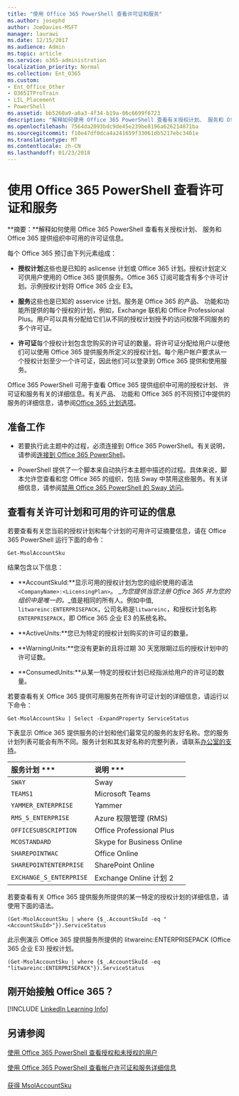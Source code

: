 ```yaml
---
title: "使用 Office 365 PowerShell 查看许可证和服务"
ms.author: josephd
author: JoeDavies-MSFT
manager: laurawi
ms.date: 12/15/2017
ms.audience: Admin
ms.topic: article
ms.service: o365-administration
localization_priority: Normal
ms.collection: Ent_O365
ms.custom:
- Ent_Office_Other
- O365ITProTrain
- LIL_Placement
- PowerShell
ms.assetid: bb5260a9-a6a3-4f34-b19a-06c6699f6723
description: "解释如何使用 Office 365 PowerShell 查看有关授权计划、 服务和 Office 365 提供组织中可用的许可证信息。"
ms.openlocfilehash: 7564da2093bdc9de45e239be8196a626214871ba
ms.sourcegitcommit: f10e47df0dca4a241659f33061db5217ebc3401e
ms.translationtype: MT
ms.contentlocale: zh-CN
ms.lasthandoff: 01/23/2018
---
```

# <a name="view-licenses-and-services-with-office-365-powershell"></a>使用 Office 365 PowerShell 查看许可证和服务

**摘要：**解释如何使用 Office 365 PowerShell 查看有关授权计划、 服务和 Office 365 提供组织中可用的许可证信息。
  
每个 Office 365 预订由下列元素组成：
- **授权计划**这些也是已知的 aslicense 计划或 Office 365 计划。授权计划定义可供用户使用的 Office 365 提供服务。Office 365 订阅可能含有多个许可计划。示例授权计划将 Office 365 企业 E3。
    
- **服务**这些也是已知的 asservice 计划。服务是 Office 365 的产品、 功能和功能所提供的每个授权的计划，例如，Exchange 联机和 Office Professional Plus。用户可以具有分配给它们从不同的授权计划授予的访问权限不同服务的多个许可证。
    
- **许可证**每个授权计划包含您购买的许可证的数量。将许可证分配给用户以便他们可以使用 Office 365 提供服务所定义的授权计划。每个用户帐户要求从一个授权计划至少一个许可证，因此他们可以登录到 Office 365 提供和使用服务。
    
Office 365 PowerShell 可用于查看 Office 365 提供组织中可用的授权计划、 许可证和服务有关的详细信息。有关产品、 功能和 Office 365 的不同预订中提供的服务的详细信息，请参阅[Office 365 计划选项](https://go.microsoft.com/fwlink/p/?LinkId=691147)。
## <a name="before-you-begin"></a>准备工作
<a name="RTT"> </a>

- 若要执行此主题中的过程，必须连接到 Office 365 PowerShell。有关说明，请参阅[连接到 Office 365 PowerShell](connect-to-office-365-powershell.md)。
    
- PowerShell 提供了一个脚本来自动执行本主题中描述的过程。具体来说，脚本允许您查看和您 Office 365 的组织，包括 Sway 中禁用这些服务。有关详细信息，请参阅[禁用 Office 365 PowerShell 的 Sway 访问](disable-access-to-sway-with-office-365-powershell.md)。
    
## <a name="view-information-about-licensing-plans-and-the-available-licenses"></a>查看有关许可计划和可用的许可证的信息
<a name="ShortVersion"> </a>

若要查看有关您当前的授权计划和每个计划的可用许可证摘要信息，请在 Office 365 PowerShell 运行下面的命令：
  
```
Get-MsolAccountSku
```

结果包含以下信息：
  
- **AccountSkuId:**显示可用的授权计划为您的组织使用的语法`<CompanyName>:<LicensingPlan>`。 _<CompanyName>_为您提供当您注册 Office 365 并为您的组织中是唯一的。_<LicensingPlan>_值是相同的所有人。例如中值, `litwareinc:ENTERPRISEPACK`，公司名称是`litwareinc`，和授权计划名称`ENTERPRISEPACK`，即 Office 365 企业 E3 的系统名称。
    
- **ActiveUnits:**您已为特定的授权计划购买的许可证的数量。
    
- **WarningUnits:**您没有更新的且将过期 30 天宽限期过后的授权计划中的许可证数。
    
- **ConsumedUnits:**从某一特定的授权计划已经指派给用户的许可证的数量。
    
若要查看有关 Office 365 提供可用服务在所有许可证计划的详细信息，请运行以下命令：
  
```
Get-MsolAccountSku | Select -ExpandProperty ServiceStatus
```

下表显示 Office 365 提供服务的计划和他们最常见的服务的友好名称。您的服务计划列表可能会有所不同。服务计划和其友好名称的完整列表，请联系[办公室的支持](https://support.office.com/home/contact)。
  
|服务计划 ***|说明 ***|
|:-----|:-----|
| `SWAY` <br/> |Sway  <br/> |
| `TEAMS1` <br/> |Microsoft Teams  <br/> |
| `YAMMER_ENTERPRISE` <br/> |Yammer  <br/> |
| `RMS_S_ENTERPRISE` <br/> |Azure 权限管理 (RMS)  <br/> |
| `OFFICESUBSCRIPTION` <br/> |Office Professional Plus  <br/> |
| `MCOSTANDARD` <br/> |Skype for Business Online  <br/> |
| `SHAREPOINTWAC` <br/> |Office Online  <br/> |
| `SHAREPOINTENTERPRISE` <br/> |SharePoint Online  <br/> |
| `EXCHANGE_S_ENTERPRISE` <br/> |Exchange Online 计划 2  <br/> |
   
若要查看有关 Office 365 提供服务所提供的某一特定的授权计划的详细信息，请使用下面的语法。
  
```
(Get-MsolAccountSku | where {$_.AccountSkuId -eq " <AccountSkuId>"}).ServiceStatus
```

此示例演示 Office 365 提供服务所提供的 litwareinc:ENTERPRISEPACK (Office 365 企业 E3) 授权计划。
  
```
(Get-MsolAccountSku | where {$_.AccountSkuId -eq "litwareinc:ENTERPRISEPACK"}).ServiceStatus
```

## <a name="new-to-office-365"></a>刚开始接触 Office 365？
<a name="ShortVersion"> </a>

[!INCLUDE [LinkedIn Learning Info](../common/office/linkedin-learning-info.md)]
   
## <a name="see-also"></a>另请参阅
<a name="ShortVersion"> </a>

#### 

[使用 Office 365 PowerShell 查看授权和未授权的用户](view-licensed-and-unlicensed-users-with-office-365-powershell.md)
  
[使用 Office 365 PowerShell 查看帐户许可证和服务详细信息](view-account-license-and-service-details-with-office-365-powershell.md)
#### 

[获得 MsolAccountSku](https://go.microsoft.com/fwlink/p/?LinkId=691549)

